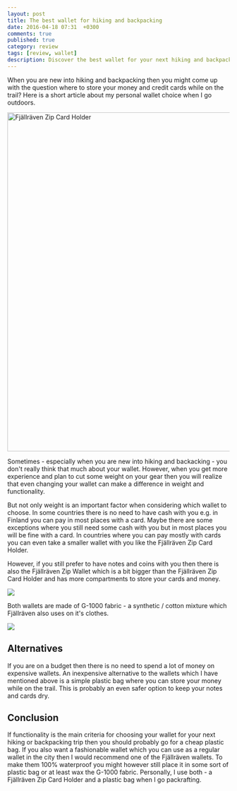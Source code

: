 ```yaml
---
layout: post
title: The best wallet for hiking and backpacking
date: 2016-04-18 07:31  +0300
comments: true
published: true
category: review
tags: [review, wallet]
description: Discover the best wallet for your next hiking and backpacking trip
---
```

When you are new into hiking and backpacking then you might come up with the question where to store your money and credit cards while on the trail? Here is a short article about my personal wallet choice when I go outdoors.
   
<a data-flickr-embed="true"  href="https://www.flickr.com/photos/90204224@N07/25893630833/in/dateposted-public/" title="Fjällräven Zip Card Holder"><img src="https://farm2.staticflickr.com/1706/25893630833_0449df22f3_b.jpg" width="1024" height="768" alt="Fjällräven Zip Card Holder"></a><script async src="//embedr.flickr.com/assets/client-code.js" charset="utf-8"></script>
<!--more-->

Sometimes - especially when you are new into hiking and backacking - you don't really think that much about your wallet. However, when you get  more experience and plan to cut some weight on your gear then you will realize that even changing your wallet can make a difference in weight and functionality.

But not only weight is an important factor when considering which wallet to choose. In some countries there is no need to have cash with you e.g. in Finland you can pay in most places with a card. Maybe there are some exceptions where you still need some cash with you but in most places you will be fine with a card. In countries where you can pay mostly with cards you can even take a smaller wallet with you like the Fjällräven Zip Card Holder.

However, if you still prefer to have notes and coins with you then there is also the Fjällräven Zip Wallet which is a  bit bigger than the Fjällräven Zip Card Holder and has more compartments to store your cards and money.

<a  href="http://www.amazon.com/gp/product/B00SV3VMAA/ref=as_li_tl?ie=UTF8&camp=1789&creative=9325&creativeASIN=B00SV3VMAA&linkCode=as2&tag=hikeve-20&linkId=V7S5GUAZJAGX4CXV"><img border="0" src="http://ws-na.amazon-adsystem.com/widgets/q?_encoding=UTF8&ASIN=B00SV3VMAA&Format=_SL250_&ID=AsinImage&MarketPlace=US&ServiceVersion=20070822&WS=1&tag=hikeve-20" ></a><img src="http://ir-na.amazon-adsystem.com/e/ir?t=hikeve-20&l=as2&o=1&a=B00SV3VMAA" width="1" height="1" border="0" alt="" style="border:none !important; margin:0px !important;" />

Both wallets are made of G-1000 fabric - a synthetic / cotton mixture which Fjällräven also uses on it's clothes.

<a  href="http://www.amazon.com/gp/product/B00SVCRDKO/ref=as_li_tl?ie=UTF8&camp=1789&creative=9325&creativeASIN=B00SVCRDKO&linkCode=as2&tag=hikeve-20&linkId=NOZFI5R7S4BF7ZNL"><img border="0" src="http://ws-na.amazon-adsystem.com/widgets/q?_encoding=UTF8&ASIN=B00SVCRDKO&Format=_SL250_&ID=AsinImage&MarketPlace=US&ServiceVersion=20070822&WS=1&tag=hikeve-20" ></a><img src="http://ir-na.amazon-adsystem.com/e/ir?t=hikeve-20&l=as2&o=1&a=B00SVCRDKO" width="1" height="1" border="0" alt="" style="border:none !important; margin:0px !important;" />

## Alternatives
If you are on a budget then there is no need to spend a lot of money on expensive wallets. An inexpensive alternative to the wallets which I have mentioned above is a simple plastic bag where you can store your money while on the trail. This is probably an even safer option to keep your notes and cards dry.

##  Conclusion
If functionality is the main criteria for choosing your wallet for your next hiking or backpacking trip then you should probably go for a cheap plastic bag. If you also want a fashionable wallet which you can use as a regular wallet in the city then I would recommend one of the Fjällräven wallets. To make them 100% waterproof you might however still place it in some sort of plastic bag or at least wax the G-1000 fabric. Personally, I use both - a Fjällräven Zip Card Holder and a plastic bag when I go packrafting.
